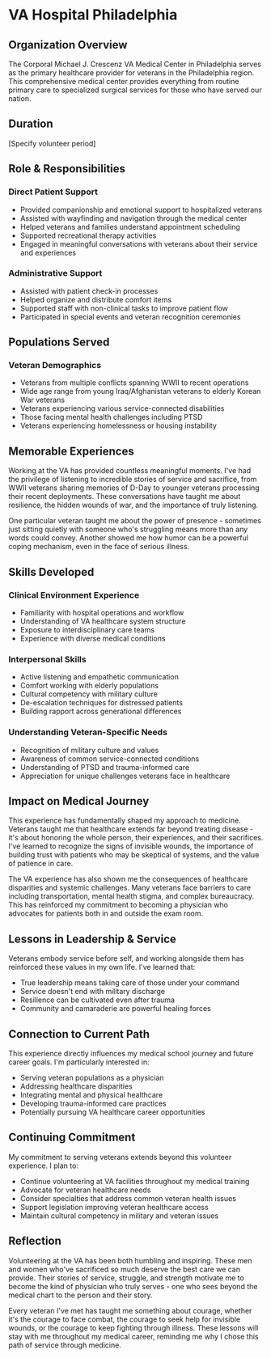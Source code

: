 # VA Hospital Philadelphia

## Organization Overview

The Corporal Michael J. Crescenz VA Medical Center in Philadelphia serves as the primary healthcare provider for veterans in the Philadelphia region. This comprehensive medical center provides everything from routine primary care to specialized surgical services for those who have served our nation.

## Duration

[Specify volunteer period]

## Role & Responsibilities

### Direct Patient Support
- Provided companionship and emotional support to hospitalized veterans
- Assisted with wayfinding and navigation through the medical center
- Helped veterans and families understand appointment scheduling
- Supported recreational therapy activities
- Engaged in meaningful conversations with veterans about their service and experiences

### Administrative Support
- Assisted with patient check-in processes
- Helped organize and distribute comfort items
- Supported staff with non-clinical tasks to improve patient flow
- Participated in special events and veteran recognition ceremonies

## Populations Served

### Veteran Demographics
- Veterans from multiple conflicts spanning WWII to recent operations
- Wide age range from young Iraq/Afghanistan veterans to elderly Korean War veterans
- Veterans experiencing various service-connected disabilities
- Those facing mental health challenges including PTSD
- Veterans experiencing homelessness or housing instability

## Memorable Experiences

Working at the VA has provided countless meaningful moments. I've had the privilege of listening to incredible stories of service and sacrifice, from WWII veterans sharing memories of D-Day to younger veterans processing their recent deployments. These conversations have taught me about resilience, the hidden wounds of war, and the importance of truly listening.

One particular veteran taught me about the power of presence - sometimes just sitting quietly with someone who's struggling means more than any words could convey. Another showed me how humor can be a powerful coping mechanism, even in the face of serious illness.

## Skills Developed

### Clinical Environment Experience
- Familiarity with hospital operations and workflow
- Understanding of VA healthcare system structure
- Exposure to interdisciplinary care teams
- Experience with diverse medical conditions

### Interpersonal Skills
- Active listening and empathetic communication
- Comfort working with elderly populations
- Cultural competency with military culture
- De-escalation techniques for distressed patients
- Building rapport across generational differences

### Understanding Veteran-Specific Needs
- Recognition of military culture and values
- Awareness of common service-connected conditions
- Understanding of PTSD and trauma-informed care
- Appreciation for unique challenges veterans face in healthcare

## Impact on Medical Journey

This experience has fundamentally shaped my approach to medicine. Veterans taught me that healthcare extends far beyond treating disease - it's about honoring the whole person, their experiences, and their sacrifices. I've learned to recognize the signs of invisible wounds, the importance of building trust with patients who may be skeptical of systems, and the value of patience in care.

The VA experience has also shown me the consequences of healthcare disparities and systemic challenges. Many veterans face barriers to care including transportation, mental health stigma, and complex bureaucracy. This has reinforced my commitment to becoming a physician who advocates for patients both in and outside the exam room.

## Lessons in Leadership & Service

Veterans embody service before self, and working alongside them has reinforced these values in my own life. I've learned that:
- True leadership means taking care of those under your command
- Service doesn't end with military discharge
- Resilience can be cultivated even after trauma
- Community and camaraderie are powerful healing forces

## Connection to Current Path

This experience directly influences my medical school journey and future career goals. I'm particularly interested in:
- Serving veteran populations as a physician
- Addressing healthcare disparities
- Integrating mental and physical healthcare
- Developing trauma-informed care practices
- Potentially pursuing VA healthcare career opportunities

## Continuing Commitment

My commitment to serving veterans extends beyond this volunteer experience. I plan to:
- Continue volunteering at VA facilities throughout my medical training
- Advocate for veteran healthcare needs
- Consider specialties that address common veteran health issues
- Support legislation improving veteran healthcare access
- Maintain cultural competency in military and veteran issues

## Reflection

Volunteering at the VA has been both humbling and inspiring. These men and women who've sacrificed so much deserve the best care we can provide. Their stories of service, struggle, and strength motivate me to become the kind of physician who truly serves - one who sees beyond the medical chart to the person and their story.

Every veteran I've met has taught me something about courage, whether it's the courage to face combat, the courage to seek help for invisible wounds, or the courage to keep fighting through illness. These lessons will stay with me throughout my medical career, reminding me why I chose this path of service through medicine.